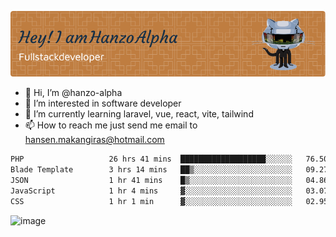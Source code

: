 ![Header](./github-header-image.png)

- 👋 Hi, I’m @hanzo-alpha
- 👀 I’m interested in software developer
- 🌱 I’m currently learning laravel, vue, react, vite, tailwind
- 📫 How to reach me just send me email to hansen.makangiras@hotmail.com 

<!---
hanzo-alpha/hanzo-alpha is a ✨ special ✨ repository because its `README.md` (this file) appears on your GitHub profile.
You can click the Preview link to take a look at your changes.
--->

<!--START_SECTION:waka-->

```txt
PHP                   26 hrs 41 mins  ███████████████████░░░░░░   76.50 %
Blade Template        3 hrs 14 mins   ██▒░░░░░░░░░░░░░░░░░░░░░░   09.27 %
JSON                  1 hr 41 mins    █▒░░░░░░░░░░░░░░░░░░░░░░░   04.86 %
JavaScript            1 hr 4 mins     ▓░░░░░░░░░░░░░░░░░░░░░░░░   03.07 %
CSS                   1 hr 1 min      ▓░░░░░░░░░░░░░░░░░░░░░░░░   02.95 %
```

<!--END_SECTION:waka-->

![image](https://github.com/hanzo-alpha/hanzo-alpha/assets/111342797/c4bd2977-6123-4017-8652-6e166259b484)

